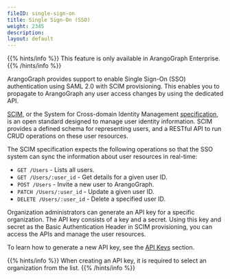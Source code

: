```yaml
---
fileID: single-sign-on
title: Single Sign-On (SSO)
weight: 2345
description: 
layout: default
---
```

{{% hints/info %}}
  This feature is only available in ArangoGraph Enterprise.
{{% /hints/info %}}

ArangoGraph provides support to enable Single Sign-On (SSO) authentication using
SAML 2.0 with SCIM provisioning. This enables you to propagate to ArangoGraph any
user access changes by using the dedicated API.

[SCIM](https://www.rfc-editor.org/rfc/rfc7644), or the System
for Cross-domain Identity Management [specification](http://www.simplecloud.info/),
is an open standard designed to manage user identity information.
SCIM provides a defined schema for representing users, and a RESTful
API to run CRUD operations on these user resources.

The SCIM specification expects the following operations so that the SSO system
can sync the information about user resources in real-time:

- `GET /Users` - Lists all users.
- `GET /Users/:user_id` - Get details for a given user ID.
- `POST /Users` - Invite a new user to ArangoGraph.
- `PATCH /Users/:user_id` - Update a given user ID.
- `DELETE /Users/:user_id` - Delete a specified user ID.

Organization administrators can generate an API key for a specific organization.
The API key consists of a key and a secret. Using this key and secret as the
Basic Authentication Header in SCIM provisioning, you can access the APIs and
manage the user resources.

To learn how to generate a new API key, see the [API Keys](../my-account#api-keys) section.


{{% hints/info %}}
  When creating an API key, it is required to select an organization from the
list.
{{% /hints/info %}}